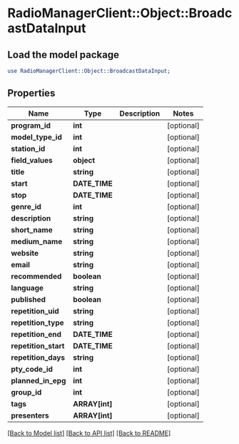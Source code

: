# RadioManagerClient::Object::BroadcastDataInput

## Load the model package
```perl
use RadioManagerClient::Object::BroadcastDataInput;
```

## Properties
Name | Type | Description | Notes
------------ | ------------- | ------------- | -------------
**program_id** | **int** |  | [optional] 
**model_type_id** | **int** |  | [optional] 
**station_id** | **int** |  | [optional] 
**field_values** | **object** |  | [optional] 
**title** | **string** |  | [optional] 
**start** | **DATE_TIME** |  | [optional] 
**stop** | **DATE_TIME** |  | [optional] 
**genre_id** | **int** |  | [optional] 
**description** | **string** |  | [optional] 
**short_name** | **string** |  | [optional] 
**medium_name** | **string** |  | [optional] 
**website** | **string** |  | [optional] 
**email** | **string** |  | [optional] 
**recommended** | **boolean** |  | [optional] 
**language** | **string** |  | [optional] 
**published** | **boolean** |  | [optional] 
**repetition_uid** | **string** |  | [optional] 
**repetition_type** | **string** |  | [optional] 
**repetition_end** | **DATE_TIME** |  | [optional] 
**repetition_start** | **DATE_TIME** |  | [optional] 
**repetition_days** | **string** |  | [optional] 
**pty_code_id** | **int** |  | [optional] 
**planned_in_epg** | **int** |  | [optional] 
**group_id** | **int** |  | [optional] 
**tags** | **ARRAY[int]** |  | [optional] 
**presenters** | **ARRAY[int]** |  | [optional] 

[[Back to Model list]](../README.md#documentation-for-models) [[Back to API list]](../README.md#documentation-for-api-endpoints) [[Back to README]](../README.md)


